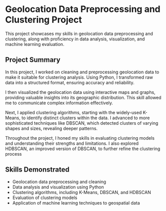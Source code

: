 # Geolocation Data Preprocessing and Clustering Project
This project showcases my skills in geolocation data preprocessing and clustering, along with proficiency in data analysis, visualization, and machine learning evaluation.
## Project Summary
In this project, I worked on cleaning and preprocessing geolocation data to make it suitable for clustering analysis. Using Python, I transformed raw data into a structured format, ensuring accuracy and reliability.

I then visualized the geolocation data using interactive maps and graphs, providing valuable insights into its geographic distribution. This skill allowed me to communicate complex information effectively.

Next, I applied clustering algorithms, starting with the widely-used K-Means, to identify distinct clusters within the data. I advanced to more sophisticated techniques like DBSCAN, which detected clusters of varying shapes and sizes, revealing deeper patterns.

Throughout the project, I honed my skills in evaluating clustering models and understanding their strengths and limitations. I also explored HDBSCAN, an improved version of DBSCAN, to further refine the clustering process

## Skills Demonstrated

- Geolocation data preprocessing and cleaning
- Data analysis and visualization using Python
- Clustering algorithms, including K-Means, DBSCAN, and HDBSCAN
- Evaluation of clustering models
- Application of machine learning techniques to geospatial data
